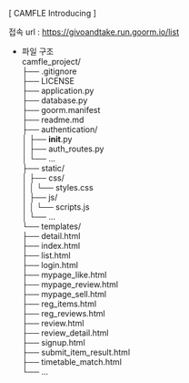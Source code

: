
[ CAMFLE Introducing ]

접속 url : https://givoandtake.run.goorm.io/list

* 파일 구조<br>
camfle_project/<br>
├── .gitignore<br>
├── LICENSE<br>
├── application.py<br>
├── database.py<br>
├── goorm.manifest<br>
├── readme.md<br>
├── authentication/<br>
│   ├── __init__.py<br>
│   ├── auth_routes.py<br>
│   └── ...<br>
├── static/<br>
│   ├── css/<br>
│   │   └── styles.css<br>
│   ├── js/<br>
│   │   └── scripts.js<br>
│   └── ...<br>
└── templates/<br>
    ├── detail.html<br>
    ├── index.html<br>
    ├── list.html<br>
    ├── login.html<br>
    ├── mypage_like.html<br>
    ├── mypage_review.html<br>
    ├── mypage_sell.html<br>
    ├── reg_items.html<br>
    ├── reg_reviews.html<br>
    ├── review.html<br>
    ├── review_detail.html<br>
    ├── signup.html<br>
    ├── submit_item_result.html<br>
    ├── timetable_match.html<br>
    └── ...<br>
